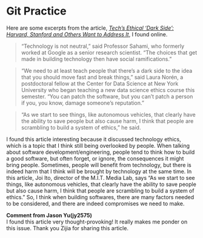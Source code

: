 # Git Practice

Here are some excerpts from the article, [*Tech’s Ethical ‘Dark Side’: Harvard, Stanford and Others Want to Address It*](https://www.nytimes.com/2020/05/06/reader-center/ontech-newsletter-writer.html), I found online.

> “Technology is not neutral,” said Professor Sahami, who formerly worked at Google as a senior research scientist. “The choices that get made in building technology then have social ramifications.”

> “We need to at least teach people that there’s a dark side to the idea that you should move fast and break things,” said Laura Norén, a postdoctoral fellow at the Center for Data Science at New York University who began teaching a new data science ethics course this semester. “You can patch the software, but you can’t patch a person if you, you know, damage someone’s reputation.”

>“As we start to see things, like autonomous vehicles, that clearly have the ability to save people but also cause harm, I think that people are scrambling to build a system of ethics,” he said.

I found this article interesting because it discussed technology ethics, which is a topic that I think still being overlooked by people. When talking about software development/engineering, people tend to think how to build a good software, but often forget, or ignore, the consequences it might bring people. Sometimes, people will benefit from technology, but there is indeed harm that I think will be brought by technology at the same time. In this article, Joi Ito, director of the M.I.T. Media Lab, says “As we start to see things, like autonomous vehicles, that clearly have the ability to save people but also cause harm, I think that people are scrambling to build a system of ethics.” So, I think when building softwares, there are many factors needed to be considered, and there are indeed compromises we need to make.

**Comment from Jason Yu(jy2575)**  
I found this article very thought-provoking! It really makes me ponder on this issue. Thank you Zijia for sharing this article.
